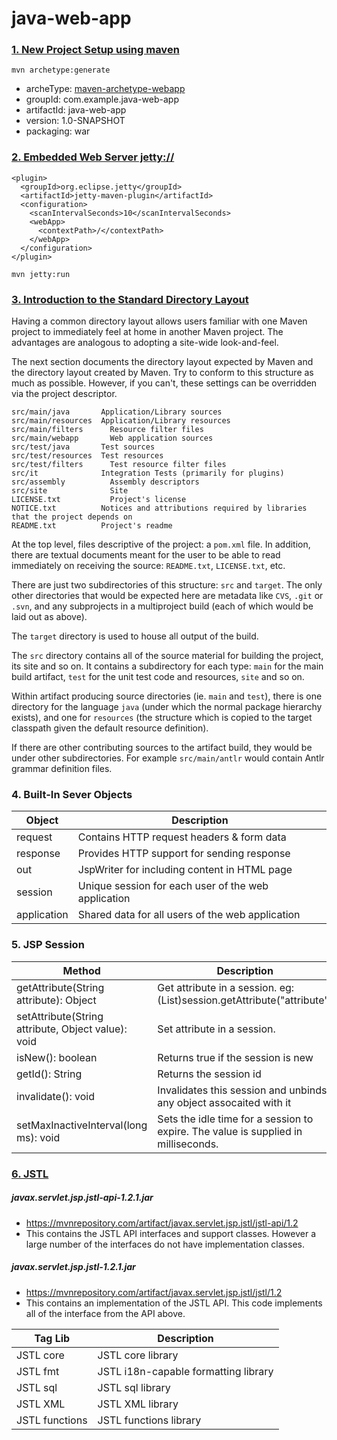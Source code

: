 # java-web-app

### [1. New Project Setup using maven](https://maven.apache.org/archetype/maven-archetype-plugin/usage.html)
```
mvn archetype:generate
```

- archeType: [maven-archetype-webapp](https://maven.apache.org/archetypes/maven-archetype-webapp/)
- groupId: com.example.java-web-app
- artifactId: java-web-app
- version: 1.0-SNAPSHOT
- packaging: war

### [2. Embedded Web Server jetty://](https://www.eclipse.org/jetty/documentation/jetty-9/index.html#jetty-maven-plugin)
```
<plugin>
  <groupId>org.eclipse.jetty</groupId>
  <artifactId>jetty-maven-plugin</artifactId>
  <configuration>
    <scanIntervalSeconds>10</scanIntervalSeconds>
    <webApp>
      <contextPath>/</contextPath>
    </webApp>
  </configuration>
</plugin>
```

```
mvn jetty:run
```

### [3. Introduction to the Standard Directory Layout](https://maven.apache.org/guides/introduction/introduction-to-the-standard-directory-layout.html)
Having a common directory layout allows users familiar with one Maven project to immediately feel at home in another Maven project. The advantages are analogous to adopting a site-wide look-and-feel.

The next section documents the directory layout expected by Maven and the directory layout created by Maven. Try to conform to this structure as much as possible. However, if you can't, these settings can be overridden via the project descriptor.
```
src/main/java 	    Application/Library sources
src/main/resources 	Application/Library resources
src/main/filters 	  Resource filter files
src/main/webapp 	  Web application sources
src/test/java 	    Test sources
src/test/resources 	Test resources
src/test/filters 	  Test resource filter files
src/it 	            Integration Tests (primarily for plugins)
src/assembly 	      Assembly descriptors
src/site 	          Site
LICENSE.txt 	      Project's license
NOTICE.txt 	        Notices and attributions required by libraries that the project depends on
README.txt 	        Project's readme
```

At the top level, files descriptive of the project: a `pom.xml` file. In addition, there are textual documents meant for the user to be able to read immediately on receiving the source: `README.txt`, `LICENSE.txt`, etc.

There are just two subdirectories of this structure: `src` and `target`. The only other directories that would be expected here are metadata like `CVS`, `.git` or `.svn`, and any subprojects in a multiproject build (each of which would be laid out as above).

The `target` directory is used to house all output of the build.

The `src` directory contains all of the source material for building the project, its site and so on. It contains a subdirectory for each type: `main` for the main build artifact, `test` for the unit test code and resources, `site` and so on.

Within artifact producing source directories (ie. `main` and `test`), there is one directory for the language `java` (under which the normal package hierarchy exists), and one for `resources` (the structure which is copied to the target classpath given the default resource definition).

If there are other contributing sources to the artifact build, they would be under other subdirectories. For example `src/main/antlr` would contain Antlr grammar definition files.

### 4. Built-In Sever Objects
| Object | Description |
|-|-|
| request | Contains HTTP request headers & form data |
| response | Provides HTTP support for sending response |
| out | JspWriter for including content in HTML page |
| session | Unique session for each user of the web application |
| application | Shared data for all users of the web application |


### 5. JSP Session
| Method | Description |
|-|-|
| getAttribute(String attribute): Object | Get attribute in a session. eg: (List<String>)session.getAttribute("attribute") |
| setAttribute(String attribute, Object value): void | Set attribute in a session. |
| isNew(): boolean | Returns true if the session is new |
| getId(): String | Returns the session id |
| invalidate(): void | Invalidates this session and unbinds any object assocaited with it |
| setMaxInactiveInterval(long ms): void | Sets the idle time for a session to expire. The value is supplied in milliseconds. |

### [6. JSTL](https://docs.oracle.com/javaee/5/jstl/1.1/docs/tlddocs/index.html)
##### javax.servlet.jsp.jstl-api-1.2.1.jar
- https://mvnrepository.com/artifact/javax.servlet.jsp.jstl/jstl-api/1.2
- This contains the JSTL API interfaces and support classes. However a large number of the interfaces do not have implementation classes.

##### javax.servlet.jsp.jstl-1.2.1.jar
- https://mvnrepository.com/artifact/javax.servlet.jsp.jstl/jstl/1.2
- This contains an implementation of the JSTL API. This code implements all of the interface from the API above.


| Tag Lib | Description |
|-|-|
| JSTL core | JSTL core library |
| JSTL fmt | JSTL i18n-capable formatting library |
| JSTL sql | JSTL sql library |
| JSTL XML | JSTL XML library |
| JSTL functions | JSTL functions library |
